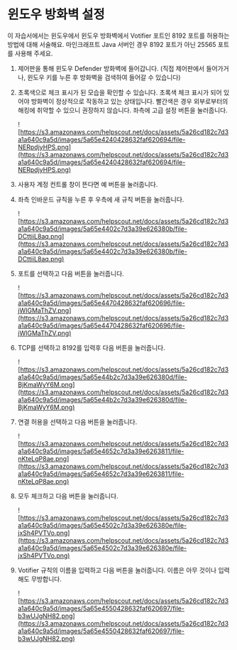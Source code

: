 # 윈도우 방화벽 설정

이 자습서에서는 윈도우에서 윈도우 방화벽에서 Votifier 포트인 8192 포트를 허용하는 방법에 대해 서술해요. 마인크래프트 Java 서버인 경우 8192 포트가 아닌 25565 포트를 사용해 주세요.

1. 제어판을 통해 윈도우 Defender 방화벽에 들어갑니다. (직접 제어판에서 들어가거나, 윈도우 키를 누른 후 방화벽을 검색하여 들어갈 수 있습니다)
2.  초록색으로 체크 표시가 된 모습을 확인할 수 있습니다. 초록색 체크 표시가 되어 있어야 방화벽이 정상적으로 작동하고 있는 상태입니다. 빨간색은 경우 외부로부터의 해킹에 취약할 수 있으니 권장하지 않습니다. 좌측에 고급 설정 버튼을 눌러줍니다.

    ![https://s3.amazonaws.com/helpscout.net/docs/assets/5a26cd182c7d3a1a640c9a5d/images/5a65e4240428632faf620694/file-NERpdjyHPS.png](https://s3.amazonaws.com/helpscout.net/docs/assets/5a26cd182c7d3a1a640c9a5d/images/5a65e4240428632faf620694/file-NERpdjyHPS.png)
3. 사용자 계정 컨트롤 창이 뜬다면 예 버튼을 눌러줍니다.
4.  좌측 인바운드 규칙을 누른 후 우측에 새 규칙 버튼을 눌러줍니다.

    ![https://s3.amazonaws.com/helpscout.net/docs/assets/5a26cd182c7d3a1a640c9a5d/images/5a65e4402c7d3a39e626380b/file-DCttiiL8aq.png](https://s3.amazonaws.com/helpscout.net/docs/assets/5a26cd182c7d3a1a640c9a5d/images/5a65e4402c7d3a39e626380b/file-DCttiiL8aq.png)
5.  포트를 선택하고 다음 버튼을 눌러줍니다.

    ![https://s3.amazonaws.com/helpscout.net/docs/assets/5a26cd182c7d3a1a640c9a5d/images/5a65e4470428632faf620696/file-jWIGMaThZV.png](https://s3.amazonaws.com/helpscout.net/docs/assets/5a26cd182c7d3a1a640c9a5d/images/5a65e4470428632faf620696/file-jWIGMaThZV.png)
6.  TCP를 선택하고 8192를 입력후 다음 버튼을 눌러줍니다.

    ![https://s3.amazonaws.com/helpscout.net/docs/assets/5a26cd182c7d3a1a640c9a5d/images/5a65e44b2c7d3a39e626380d/file-BjKmaWyY6M.png](https://s3.amazonaws.com/helpscout.net/docs/assets/5a26cd182c7d3a1a640c9a5d/images/5a65e44b2c7d3a39e626380d/file-BjKmaWyY6M.png)
7.  연결 허용을 선택하고 다음 버튼을 눌러줍니다.

    ![https://s3.amazonaws.com/helpscout.net/docs/assets/5a26cd182c7d3a1a640c9a5d/images/5a65e4652c7d3a39e6263811/file-nKteLqP8ae.png](https://s3.amazonaws.com/helpscout.net/docs/assets/5a26cd182c7d3a1a640c9a5d/images/5a65e4652c7d3a39e6263811/file-nKteLqP8ae.png)
8.  모두 체크하고 다음 버튼을 눌러줍니다.

    ![https://s3.amazonaws.com/helpscout.net/docs/assets/5a26cd182c7d3a1a640c9a5d/images/5a65e4502c7d3a39e626380e/file-jxSh4PVTVo.png](https://s3.amazonaws.com/helpscout.net/docs/assets/5a26cd182c7d3a1a640c9a5d/images/5a65e4502c7d3a39e626380e/file-jxSh4PVTVo.png)
9.  Votifier 규칙의 이름을 입력하고 다음 버튼을 눌러줍니다. 이름은 아무 것이나 입력해도 무방합니다.

    ![https://s3.amazonaws.com/helpscout.net/docs/assets/5a26cd182c7d3a1a640c9a5d/images/5a65e4550428632faf620697/file-b3wUJgNH82.png](https://s3.amazonaws.com/helpscout.net/docs/assets/5a26cd182c7d3a1a640c9a5d/images/5a65e4550428632faf620697/file-b3wUJgNH82.png)
